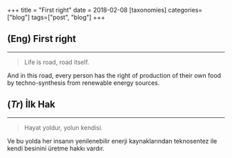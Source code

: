 +++
title = "First right"
date = 2018-02-08
[taxonomies]
categories=["blog"]
tags=["post", "blog"]
+++


## (Eng) First right
---
>Life is road, road itself.

And in this road, every person has the right of production of their own food by techno-synthesis from renewable energy sources.


## (*Tr*) İlk Hak
---
>Hayat yoldur, yolun kendisi.

Ve bu yolda her insanın yenilenebilir enerji kaynaklarından teknosentez ile kendi besinini üretme hakkı vardır.